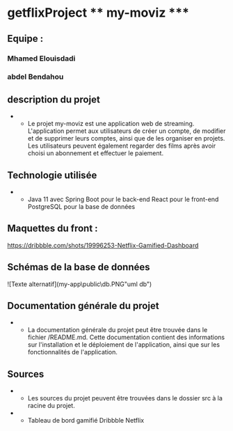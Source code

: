 # getflixProject **  my-moviz ***
 ## Equipe :
 ### Mhamed Elouisdadi
 ### abdel  Bendahou

## description du projet

* * Le projet my-moviz est une application web de streaming. L'application permet aux utilisateurs de créer un compte, de modifier et de supprimer leurs comptes, ainsi que de les organiser en projets. Les utilisateurs peuvent également regarder des films après avoir choisi un abonnement et effectuer le paiement.

## Technologie utilisée
 * * Java 11 avec Spring Boot pour le back-end React pour le front-end PostgreSQL pour la base de données

## Maquettes du front :
https://dribbble.com/shots/19996253-Netflix-Gamified-Dashboard

## Schémas de la base de données 
![Texte alternatif](my-app\public\db.PNG"uml db")

## Documentation générale du projet
* * La documentation générale du projet peut être trouvée dans le fichier /README.md. Cette documentation contient des informations sur l'installation et le déploiement de l'application, ainsi que sur les fonctionnalités de l'application.

## Sources
* * Les sources du projet peuvent être trouvées dans le dossier src à la racine du projet.

 * * Tableau de bord gamifié Dribbble Netflix